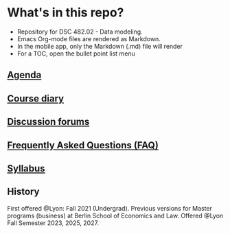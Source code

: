 

# What's in this repo?

-   Repository for DSC 482.02 - Data modeling.
-   Emacs Org-mode files are rendered as Markdown.
-   In the mobile app, only the Markdown (.md) file will render
-   For a TOC, open the bullet point list menu


## [Agenda](https://github.com/birkenkrahe/mod482/blob/main/agenda.md)


## [Course diary](https://github.com/birkenkrahe/mod482/blob/main/diary.md)


## [Discussion forums](https://github.com/birkenkrahe/mod482/discussions)


## [Frequently Asked Questions (FAQ)](https://github.com/birkenkrahe/mod482/blob/main/FAQ.md)


## [Syllabus](https://github.com/birkenkrahe/mod482/blob/main/syllabus.md)


## History

First offered @Lyon: Fall 2021 (Undergrad). Previous versions for
Master programs (business) at Berlin School of Economics and
Law. Offered @Lyon Fall Semester 2023, 2025, 2027.

